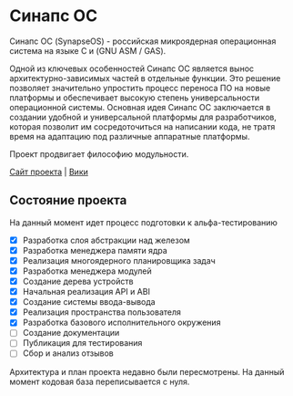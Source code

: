 # Синапс ОС

Синапс ОС (SynapseOS) - российская микроядерная операционная система на языке C и (GNU ASM / GAS).

Одной из ключевых особенностей Синапс ОС является вынос архитектурно-зависимых частей в отдельные функции. Это решение позволяет значительно упростить процесс переноса ПО на новые платформы и обеспечивает высокую степень универсальности операционной системы. Основная идея Синапс ОС заключается в создании удобной и универсальной платформы для разработчиков, которая позволит им сосредоточиться на написании кода, не тратя время на адаптацию под различные аппаратные платформы.

Проект продвигает философию модульности.

[Сайт проекта](https://SynapseOS.ru) | [Вики](https://wiki.SynapseOS.ru)

## Состояние проекта

На данный момент идет процесс подготовки к альфа-тестированию

- [X] Разработка слоя абстракции над железом
- [X] Разработка менеджера памяти ядра
- [X] Реализация многоядерного планировщика задач
- [X] Разработка менеджера модулей
- [X] Создание дерева устройств
- [X] Начальная реализация API и ABI
- [X] Создание системы ввода-вывода
- [X] Реализация пространства пользователя
- [X] Разработка базового исполнительного окружения
- [ ] Создание документации
- [ ] Публикация для тестирования
- [ ] Сбор и анализ отзывов

Архитектура и план проекта недавно были пересмотрены. На данный момент кодовая база переписывается с нуля.
